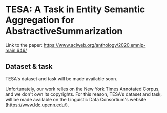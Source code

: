 # TESA: A Task in Entity Semantic Aggregation for AbstractiveSummarization

Link to the paper: https://www.aclweb.org/anthology/2020.emnlp-main.646/

## Dataset & task

TESA's dataset and task will be made available soon.

Unfortunately, our work relies on the New York Times Annotated Corpus, and we don't own its copyrights. 
For this reason, TESA's dataset and task, will be made available on the Linguistic Data Consortium's website
(https://www.ldc.upenn.edu/).

